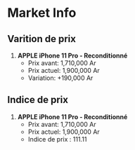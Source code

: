 # Market Info

## Varition de prix

1. **APPLE iPhone 11 Pro
                                                  - Reconditionné**
   - Prix avant: 1,710,000 Ar
   - Prix actuel: 1,900,000 Ar
   - Variation: +190,000 Ar



## Indice de prix

1. **APPLE iPhone 11 Pro
                                                  - Reconditionné**
   - Prix avant: 1,710,000 Ar
   - Prix actuel: 1,900,000 Ar
   - Indice de prix : 111.11

